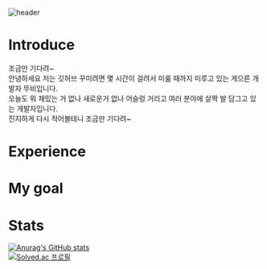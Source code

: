 ![header](https://capsule-render.vercel.app/api?type=waving&color=gradient&height=300&section=header&text=HI%20👋&fontSize=90)
   
# Introduce
조금만 기다려~    
안녕하세요 저는 깃허브 꾸미려면 몇 시간이 걸려서 미룰 때까지 미루고 있는 게으른 개발자 뚜비입니다.       
오늘도 뭐 재밌는 거 없나 새로운거 없나 어슬렁 거리고 여러 분야에 살짝 발 담그고 있는 개발자입니다.        
진지하게 다시 적어볼테니 조금만 기다려~           

# Experience

# My goal

# Stats 
[![Anurag's GitHub stats](https://github-readme-stats.vercel.app/api?username=juijeong8324)](https://github.com/anuraghazra/github-readme-stats)         
[![Solved.ac 프로필](http://mazassumnida.wtf/api/v2/generate_badge?boj={handle})](https://solved.ac/{handle})
